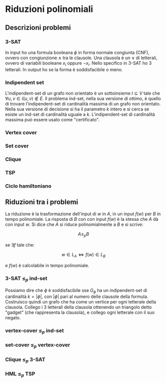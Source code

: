# Riduzioni polinomiali

## Descrizioni problemi

### 3-SAT
In input ho una formula booleana $\phi$ in forma normale congiunta (CNF), ovvero con congiunzione $\land$ tra le clausole. Una clausola è un $\lor$ di letterali, ovvero di variabili booleane $x_i$ oppure $\lnot x_i$. Nello specifico in 3-SAT ho 3 letterali. In output ho se la forma è soddisfacibile o meno.


### Indipendent set

L'indipendent-set di un grafo non orientato è un sottoinsieme $I \subseteq V$ tale che $\forall u,v \in I (u,v) \notin E$.
Il problema ind-set, nella sua versione di ottimo, è quello di trovare l'indipendent-set di cardinalità massima di un grafo non orientato.
Nella sua versione di decisione si ha il parametro $k$ intero e si cerca se esiste un ind-set di cardinalità uguale a $k$. L'indipendent-set di cardinalità massima può essere usato come "certificato".

### Vertex cover

### Set cover

### Clique

### TSP

### Ciclo hamiltoniano

## Riduzioni tra i problemi

La riduzione è la trasformazione dell'input di $w$ in $A$, in un input $f(w)$ per $B$ in tempo polinomiale. La risposta di $B$ con con input $f(w)$ è la stessa che $A$ dà con input $w$.
Si dice che $A$ si riduce polinomialmente a $B$ e si scrive:

$$
A \le_p B
$$

se $\exists f$ tale che:

$$
w \in L_A \iff f(w) \in L_B
$$

e $f(w)$ è calcolabile in tempo polinomiale.

### 3-SAT $\le_p$ ind-set

Possiamo dire che $\phi$ è soddisfacibile sse $G_{\phi}$ ha un indipendent-set di cardinalità $k = |\phi|$, con $|\phi|$ pari al numero delle clausole della formula.
Costruisco quindi un grafo che ha come un vertice per ogni letterale della clausola. Collego i 3 letterali della clausola ottenendo un triangolo detto "gadget" (che rappresenta la clausola), e collego ogni letterale con il suo negato.

### vertex-cover $\le_p$ ind-set

### set-cover $\le_p$ vertex-cover

### Clique $\le_p$ 3-SAT

### HML $\le_p$ TSP
